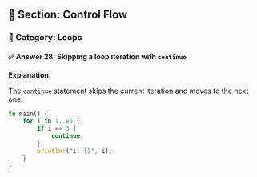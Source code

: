## 📘 Section: Control Flow  
### 🔹 Category: Loops  
#### ✅ Answer 28: Skipping a loop iteration with `continue`

**Explanation:**

The `continue` statement skips the current iteration and moves to the next one.

```rust
fn main() {
    for i in 1..=5 {
        if i == 3 {
            continue;
        }
        println!("i: {}", i);
    }
}
```
